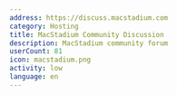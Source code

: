 ```yaml
---
address: https://discuss.macstadium.com
category: Hosting
title: MacStadium Community Discussion
description: MacStadium community forum
userCount: 81
icon: macstadium.png
activity: low
language: en
---
```

